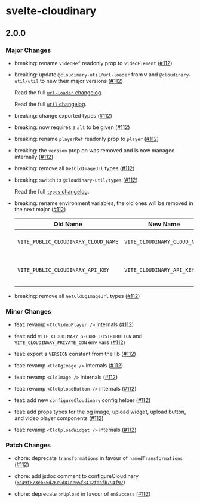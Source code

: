 # svelte-cloudinary

## 2.0.0

### Major Changes

-   breaking: rename `videoRef` readonly prop to `videoElement` ([#112](https://github.com/cloudinary-community/svelte-cloudinary/pull/112))

-   breaking: update `@cloudinary-util/url-loader` from v and `@cloudinary-util/util` to new their major versions ([#112](https://github.com/cloudinary-community/svelte-cloudinary/pull/112))

    Read the full [`url-loader` changelog](https://github.com/cloudinary-community/cloudinary-util/blob/main/packages/url-loader/CHANGELOG.md).

    Read the full [`util` changelog](https://github.com/cloudinary-community/cloudinary-util/blob/main/packages/util/CHANGELOG.md).

-   breaking: change exported types ([#112](https://github.com/cloudinary-community/svelte-cloudinary/pull/112))

-   breaking: <CldOgImage /> now requires a `alt` to be given ([#112](https://github.com/cloudinary-community/svelte-cloudinary/pull/112))

-   breaking: rename `playerRef` readonly prop to `player` ([#112](https://github.com/cloudinary-community/svelte-cloudinary/pull/112))

-   breaking: the `version` prop on <CldVideoPlayer /> was removed and is now managed internally ([#112](https://github.com/cloudinary-community/svelte-cloudinary/pull/112))

-   breaking: remove all `GetCldImageUrl` types ([#112](https://github.com/cloudinary-community/svelte-cloudinary/pull/112))

-   breaking: switch to `@cloudinary-util/types` ([#112](https://github.com/cloudinary-community/svelte-cloudinary/pull/112))

    Read the full [`types` changelog](https://github.com/cloudinary-community/cloudinary-util/blob/main/packages/types/CHANGELOG.md).

-   breaking: rename environment variables, the old ones will be removed in the next major ([#112](https://github.com/cloudinary-community/svelte-cloudinary/pull/112))

    | Old Name                            | New Name                     | Description                            |
    | ----------------------------------- | ---------------------------- | -------------------------------------- |
    | `VITE_PUBLIC_CLOUDINARY_CLOUD_NAME` | `VITE_CLOUDINARY_CLOUD_NAME` | Your Cloudinary cloud name             |
    | `VITE_PUBLIC_CLOUDINARY_API_KEY`    | `VITE_CLOUDINARY_API_KEY`    | API key for use with the upload widget |

-   breaking: remove all `GetCldOgImageUrl` types ([#112](https://github.com/cloudinary-community/svelte-cloudinary/pull/112))

### Minor Changes

-   feat: revamp `<CldVideoPlayer />` internals ([#112](https://github.com/cloudinary-community/svelte-cloudinary/pull/112))

-   feat: add `VITE_CLOUDINARY_SECURE_DISTRIBUTION` and `VITE_CLOUDINARY_PRIVATE_CDN` env vars ([#112](https://github.com/cloudinary-community/svelte-cloudinary/pull/112))

-   feat: export a `VERSION` constant from the lib ([#112](https://github.com/cloudinary-community/svelte-cloudinary/pull/112))

-   feat: revamp `<CldOgImage />` internals ([#112](https://github.com/cloudinary-community/svelte-cloudinary/pull/112))

-   feat: revamp `<CldImage />` internals ([#112](https://github.com/cloudinary-community/svelte-cloudinary/pull/112))

-   feat: revamp `<CldUploadButton />` internals ([#112](https://github.com/cloudinary-community/svelte-cloudinary/pull/112))

-   feat: add new `configureCloudinary` config helper ([#112](https://github.com/cloudinary-community/svelte-cloudinary/pull/112))

-   feat: add props types for the og image, upload widget, upload button, and video player components ([#112](https://github.com/cloudinary-community/svelte-cloudinary/pull/112))

-   feat: revamp `<CldUploadWidget />` internals ([#112](https://github.com/cloudinary-community/svelte-cloudinary/pull/112))

### Patch Changes

-   chore: deprecate `transformations` in favour of `namedTransformations` ([#112](https://github.com/cloudinary-community/svelte-cloudinary/pull/112))

-   chore: add jsdoc comment to configureCloudinary ([`6c49f873eb55d26c9d81ee65f8412fabfb794f97`](https://github.com/cloudinary-community/svelte-cloudinary/commit/6c49f873eb55d26c9d81ee65f8412fabfb794f97))

-   chore: deprecate `onUpload` in favour of `onSuccess` ([#112](https://github.com/cloudinary-community/svelte-cloudinary/pull/112))
